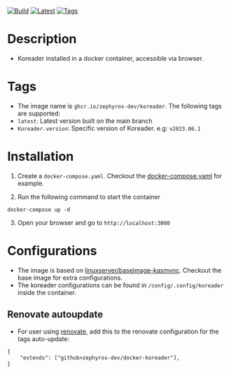 [![Build](https://github.com/zephyros-dev/docker-koreader/actions/workflows/build.yaml/badge.svg?branch=main)](https://github.com/zephyros-dev/docker-koreader/actions/workflows/build.yaml)
[![Latest](https://ghcr-badge.egpl.dev/zephyros-dev/koreader/latest_tag?color=%2344cc11&ignore=latest&label=Latest&trim=)](https://github.com/zephyros-dev/docker-koreader/pkgs/container/koreader)
[![Tags](https://ghcr-badge.egpl.dev/zephyros-dev/koreader/tags?color=%2344cc11&ignore=latest&n=3&label=Tags&trim=)](https://github.com/zephyros-dev/docker-koreader/pkgs/container/koreader)

# Description

- Koreader installed in a docker container, accessible via browser.

# Tags

- The image name is `ghcr.io/zephyros-dev/koreader`. The following tags are supported:
- `latest`: Latest version built on the main branch
- `Koreader.version`: Specific version of Koreader. e.g: `v2023.06.1`

# Installation

1. Create a `docker-compose.yaml`. Checkout the [docker-compose.yaml](docker-compose.yaml) for example.

2. Run the following command to start the container

```
docker-compose up -d
```

3. Open your browser and go to `http://localhost:3000`

# Configurations

- The image is based on [linuxserver/baseimage-kasmvnc](https://github.com/linuxserver/docker-baseimage-kasmvnc). Checkout the base image for extra configurations.
- The koreader configurations can be found in `/config/.config/koreader` inside the container.

## Renovate autoupdate

- For user using [renovate](https://github.com/renovatebot/renovate), add this to the renovate configuration for the tags auto-update:

```
{
    "extends": ["github>zephyros-dev/docker-koreader"],
}
```
